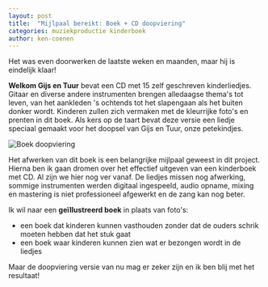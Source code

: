 ```yaml
---
layout: post
title:  "Mijlpaal bereikt: Boek + CD doopviering"
categories: muziekproductie kinderboek
author: ken-coenen
---
```


Het was even doorwerken de laatste weken en maanden, maar hij is eindelijk klaar!

__Welkom Gijs en Tuur__ bevat een CD met 15 zelf geschreven kinderliedjes. Gitaar en diverse andere instrumenten brengen alledaagse thema's tot leven, van het aankleden 's ochtends tot het slapengaan als het buiten donker wordt. Kinderen zullen zich vermaken met de kleurrijke foto's en prenten in dit boek. Als kers op de taart bevat deze versie een liedje speciaal gemaakt voor het doopsel van Gijs en Tuur, onze petekindjes.

<img src="{{ '/assets/images/blog/welkom_gijs_en_tuur@0,25x_2.png' | prepend: site.baseurl }}" alt="Boek doopviering" />

Het afwerken van dit boek is een belangrijke mijlpaal geweest in dit project. Hierna ben ik gaan dromen over het effectief uitgeven van een kinderboek met CD. Al zijn we hier nog ver vanaf. De liedjes missen nog afwerking, sommige instrumenten werden digitaal ingespeeld, audio opname, mixing en mastering is niet professioneel afgewerkt en de zang kan nog beter.

Ik wil naar een __geïllustreerd boek__ in plaats van foto's:

* een boek dat kinderen kunnen vasthouden zonder dat de ouders schrik moeten hebben dat het stuk gaat
* een boek waar kinderen kunnen zien wat er bezongen wordt in de liedjes

Maar de doopviering versie van nu mag er zeker zijn en ik ben blij met het resultaat!